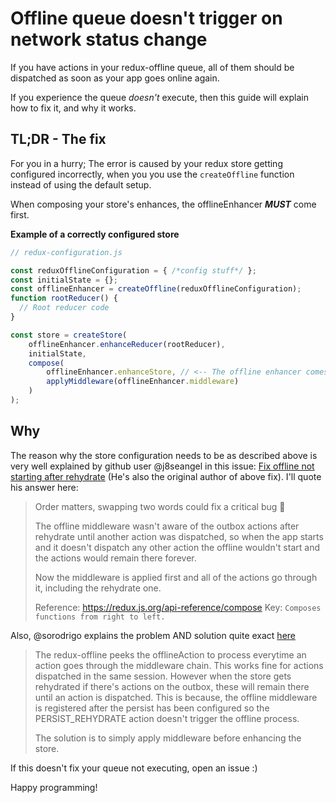 # Offline queue doesn't trigger on network status change
If you have actions in your redux-offline queue, all of them should be dispatched as soon as your app goes online again. 

If you experience the queue *doesn't* execute, then this guide will explain how to fix it, and why it works.

## TL;DR - The fix
For you in a hurry; The error is caused by your redux store getting configured incorrectly, when you you use the `createOffline` function instead of using the default setup.

When composing your store's enhances, the offlineEnhancer ***MUST*** come first.

**Example of a correctly configured store**
```javascript
// redux-configuration.js

const reduxOfflineConfiguration = { /*config stuff*/ };
const initialState = {};
const offlineEnhancer = createOffline(reduxOfflineConfiguration);
function rootReducer() {
  // Root reducer code
}

const store = createStore(
    offlineEnhancer.enhanceReducer(rootReducer),
    initialState,
    compose(
        offlineEnhancer.enhanceStore, // <-- The offline enhancer comes first. Your queue will execute just fine :)
        applyMiddleware(offlineEnhancer.middleware)
    )
);
```

## Why
The reason why the store configuration needs to be as described above is very well explained by github user @j8seangel in this issue: [Fix offline not starting after rehydrate](https://github.com/forest-watcher/forest-watcher/pull/303) (He's also the original author of above fix). I'll quote his answer here:

>Order matters, swapping two words could fix a critical bug 🎉
>
>The offline middleware wasn't aware of the outbox actions after rehydrate until another action was dispatched, so when the app starts and it doesn't dispatch any other action the offline wouldn't start and the actions would remain there forever.
>
>Now the middleware is applied first and all of the actions go through it, including the rehydrate one.
>
>Reference: https://redux.js.org/api-reference/compose
>Key: `Composes functions from right to left.`

Also, @sorodrigo explains the problem AND solution quite exact [here](https://github.com/redux-offline/redux-offline/pull/229)
> The redux-offline peeks the offlineAction to process everytime an action goes through the middleware chain. This works fine for actions dispatched in the same session. However when the store gets rehydrated if there's actions on the outbox, these will remain there until an action is dispatched. This is because, the offline middleware is registered after the persist has been configured so the PERSIST_REHYDRATE action doesn't trigger the offline process.
>
> The solution is to simply apply middleware before enhancing the store.

If this doesn't fix your queue not executing, open an issue :)

Happy programming!